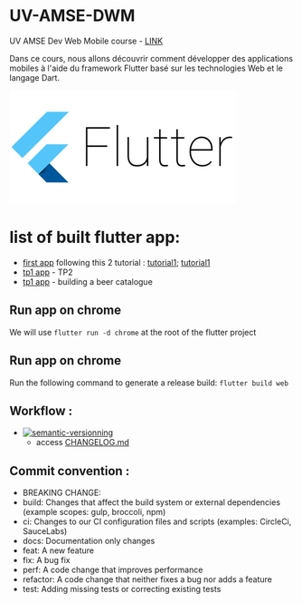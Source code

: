 # UV-AMSE-DWM

UV AMSE Dev Web Mobile course - [LINK](https://ceri-num.gitbook.io/uv-amse/introduction)

Dans ce cours, nous allons découvrir comment développer des applications mobiles à l'aide du framework Flutter basé sur les technologies Web et le langage Dart.

![Flutter](./doc/root/flutter.png)

# list of built flutter app:
- [first app](./first_app/README.md) following this 2 tutorial :  [tutorial1](https://codelabs.developers.google.com/codelabs/first-flutter-app-pt1#3); [tutorial1](https://codelabs.developers.google.com/codelabs/first-flutter-app-pt2/#0)
- [tp1 app](./tp2/README.md) - TP2
- [tp1 app](./tp1/README.md) - building a beer catalogue
## Run app on chrome

We will use `flutter run -d chrome` at the root of the flutter project

## Run app on chrome

Run the following command to generate a release build: `flutter build web`

## Workflow :

- [![semantic-versionning](https://img.shields.io/github/workflow/status/LazyKeru/UV-AMSE-DWM/Semantic-versionning?style=plastic&label=Versionning)](https://github.com/LazyKeru/UV-AMSE-DWM/actions/workflows/semantic_versioning.yml)
    - access [CHANGELOG.md](./docs/CHANGELOG.md)

## Commit convention :
- BREAKING CHANGE: 
- build: Changes that affect the build system or external dependencies (example scopes: gulp, broccoli, npm)
- ci: Changes to our CI configuration files and scripts (examples: CircleCi, SauceLabs)
- docs: Documentation only changes
- feat: A new feature
- fix: A bug fix
- perf: A code change that improves performance
- refactor: A code change that neither fixes a bug nor adds a feature
- test: Adding missing tests or correcting existing tests